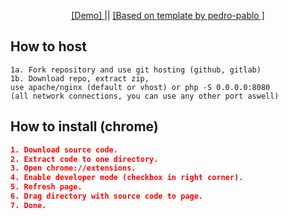 <p align="center">
  <a href="https://dw5.github.io/">
    [Demo]
  </a>
  ||
   <a href="https://github.com/pedro-pablo/minimal-startpage-template">
    [Based on template by pedro-pablo ]
  </a>
</p>

## How to host
```
1a. Fork repository and use git hosting (github, gitlab)
1b. Download repo, extract zip, 
use apache/nginx (default or vhost) or php -S 0.0.0.0:8080 
(all network connections, you can use any other port aswell)
```

## How to install (chrome)
```json
1. Download source code.
2. Extract code to one directory.
3. Open chrome://extensions.
4. Enable developer mode (checkbox in right corner).
5. Refresh page.
6. Drag directory with source code to page.
7. Done.
```
